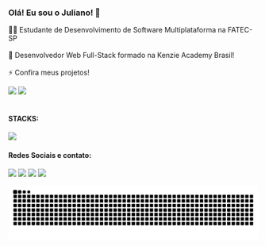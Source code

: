 ### Olá! Eu sou o Juliano! 👋

👨‍💻 Estudante de Desenvolvimento de Software Multiplataforma na FATEC-SP
<br>
<br>
🔭 Desenvolvedor Web Full-Stack formado na Kenzie Academy Brasil!
<br>
<br>
⚡ Confira meus projetos!

<div>
  <img height="180em" src="https://github-readme-stats.vercel.app/api?username=julianosantosdev&count_private=true&show_icons=true">
  <img height="180em" src="https://github-readme-stats.vercel.app/api/top-langs/?username=julianosantosdev&langs_count=8&layout=compact">
</div>

<br>

#### STACKS:
<img src="https://skillicons.dev/icons?i=html,css,js,ts,react,styledcomponents,tailwind,python,django,express,nodejs,nestjs,prisma,linux,docker,github,git,figma&perline=9" />

#### Redes Sociais e contato:
<div>
  <a href="https://www.linkedin.com/in/juliano-santos-374100246/" target="_blank"><img src="https://img.shields.io/badge/-LinkedIn-%230077B5?style=for-the-badge&logo=linkedin&logoColor=white" target="_blank"></a> 
  <a href="https://instagram.com/julianosanttosjs" target="_blank"><img src="https://img.shields.io/badge/-Instagram-%23E4405F?style=for-the-badge&logo=instagram&logoColor=white" target="_blank"></a>
  <a href = "mailto:julianosantosdev@outlook.com"><img src="https://img.shields.io/badge/Microsoft_Outlook-0078D4?style=for-the-badge&logo=microsoft-outlook&logoColor=white" target="_blank"></a>
  <a href = "julianosantos@posteo.net"><img src="https://img.shields.io/badge/POSTEO-green?style=for-the-badge&logo=maildotcom" target="_blank"></a>
</div>

![snake gif](https://github.com/julianosantosdev/julianosantosdev/blob/output/github-contribution-grid-snake.svg)

<!--
**julianosantosdev/julianosantosdev** is a ✨ _special_ ✨ repository because its `README.md` (this file) appears on your GitHub profile.

Here are some ideas to get you started:

- 🔭 I’m currently working on ...
- 🌱 I’m currently learning ...
- 👯 I’m looking to collaborate on ...
- 🤔 I’m looking for help with ...
- 💬 Ask me about ...
- 📫 How to reach me: ...
- 😄 Pronouns: ...
- ⚡ Fun fact: ...
-->
